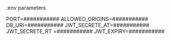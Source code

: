 .env parameters

PORT=########### ALLOWED_ORIGINS=########### DB_URI=###########
JWT_SECRETE_AT=########### JWT_SECRETE_RT =########### JWT_EXPIRY=###########
